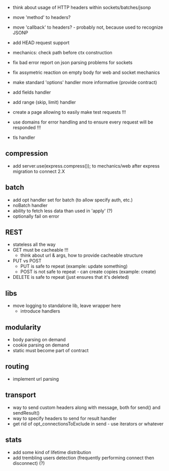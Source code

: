 * think about usage of HTTP headers within sockets/batches/jsonp
* move 'method' to headers?
* move 'callback' to headers? - probably not, because used to recognize JSONP

* add HEAD request support
* mechanics: check path before ctx construction
* fix bad error report on json parsing problems for sockets
* fix assymetric reaction on empty body for web and socket mechanics

* make standard 'options' handler more informative (provide contract)

* add fields handler
* add range (skip, limit) handler

* create a page allowing to easily make test requests !!!

* use domains for error handling and to ensure every request will be responded !!!

* tls handler


## compression

* add server.use(express.compress()); to mechanics/web after express migration to connect 2.X

## batch

* add opt handler set for batch (to allow specify auth, etc.)
* noBatch handler
* ability to fetch less data than used in 'apply' (?)
* optionally fail on error

## REST

* stateless all the way
* GET must be cacheable !!!
	* think about url & args, how to provide cacheable structure
* PUT vs POST
	* PUT is safe to repeat (example: update something)
	* POST is not safe to repeat - can create copies (example: create)
* DELETE is safe to repeat (just ensures that it's deleted)

## libs

* move logging to standalone lib, leave wrapper here
	* introduce handlers

## modularity

* body parsing on demand
* cookie parsing on demand
* static must become part of contract

## routing

* implement url parsing

## transport

* way to send custom headers along with message, both for send() and sendResult()
* way to specify headers to send for result handler
* get rid of opt_connectionsToExclude in send - use iterators or whatever

## stats

* add some kind of lifetime distribution
* add trembling users detection (frequently performing connect then disconnect) (?)
